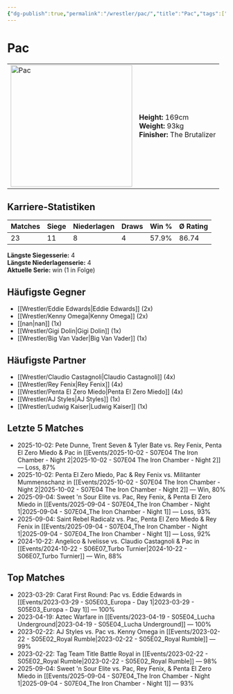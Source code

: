 ```yaml
---
{"dg-publish":true,"permalink":"/wrestler/pac/","title":"Pac","tags":["wrestler"],"noteIcon":""}
---
```



# Pac

<table>
        <tr>
        <td><img src="https://github.com/CptSpaulding1980/choke-slam-wrestling/releases/download/images/Pac.png" width="280" alt="Pac"></td>
        <td>
        <b>Height:</b> 169cm<br>
        <b>Weight:</b> 93kg<br>
        <b>Finisher:</b> The Brutalizer<br>
        </td>
        </tr>
        </table>
        

## Karriere-Statistiken

| Matches | Siege | Niederlagen | Draws | Win % | Ø Rating |
|---------|-------|-------------|-------|-------|-----------|
| 23 | 11 | 8 | 4 | 57.9% | 86.74 |

**Längste Siegesserie:** 4<br>**Längste Niederlagenserie:** 4<br>**Aktuelle Serie:** win (1 in Folge)


## Häufigste Gegner
- [[Wrestler/Eddie Edwards\|Eddie Edwards]] (2x)
- [[Wrestler/Kenny Omega\|Kenny Omega]] (2x)
- [[nan\|nan]] (1x)
- [[Wrestler/Gigi Dolin\|Gigi Dolin]] (1x)
- [[Wrestler/Big Van Vader\|Big Van Vader]] (1x)

## Häufigste Partner
- [[Wrestler/Claudio Castagnoli\|Claudio Castagnoli]] (4x)
- [[Wrestler/Rey Fenix\|Rey Fenix]] (4x)
- [[Wrestler/Penta El Zero Miedo\|Penta El Zero Miedo]] (4x)
- [[Wrestler/AJ Styles\|AJ Styles]] (1x)
- [[Wrestler/Ludwig Kaiser\|Ludwig Kaiser]] (1x)

## Letzte 5 Matches
- 2025-10-02: Pete Dunne, Trent Seven & Tyler Bate vs. Rey Fenix, Penta El Zero Miedo & Pac in [[Events/2025-10-02 - S07E04 The Iron Chamber - Night 2\|2025-10-02 - S07E04 The Iron Chamber - Night 2]] — Loss, 87%
- 2025-10-02: Penta El Zero Miedo, Pac & Rey Fenix vs. Militanter Mummenschanz in [[Events/2025-10-02 - S07E04 The Iron Chamber - Night 2\|2025-10-02 - S07E04 The Iron Chamber - Night 2]] — Win, 80%
- 2025-09-04: Sweet 'n Sour Elite vs. Pac, Rey Fenix, & Penta El Zero Miedo in [[Events/2025-09-04 - S07E04_The Iron Chamber - Night 1\|2025-09-04 - S07E04_The Iron Chamber - Night 1]] — Loss, 93%
- 2025-09-04: Saint Rebel Radicalz vs. Pac, Penta El Zero Miedo & Rey Fenix in [[Events/2025-09-04 - S07E04_The Iron Chamber - Night 1\|2025-09-04 - S07E04_The Iron Chamber - Night 1]] — Loss, 92%
- 2024-10-22: Angelico & Ivelisse vs. Claudio Castagnoli & Pac in [[Events/2024-10-22 - S06E07_Turbo Turnier\|2024-10-22 - S06E07_Turbo Turnier]] — Win, 88%

## Top Matches
- 2023-03-29: Carat First Round: Pac vs. Eddie Edwards in [[Events/2023-03-29 - S05E03_Europa - Day 1\|2023-03-29 - S05E03_Europa - Day 1]] — 100%
- 2023-04-19: Aztec Warfare in [[Events/2023-04-19 - S05E04_Lucha Underground\|2023-04-19 - S05E04_Lucha Underground]] — 100%
- 2023-02-22: AJ Styles vs. Pac vs. Kenny Omega in [[Events/2023-02-22 - S05E02_Royal Rumble\|2023-02-22 - S05E02_Royal Rumble]] — 99%
- 2023-02-22: Tag Team Title Battle Royal in [[Events/2023-02-22 - S05E02_Royal Rumble\|2023-02-22 - S05E02_Royal Rumble]] — 98%
- 2025-09-04: Sweet 'n Sour Elite vs. Pac, Rey Fenix, & Penta El Zero Miedo in [[Events/2025-09-04 - S07E04_The Iron Chamber - Night 1\|2025-09-04 - S07E04_The Iron Chamber - Night 1]] — 93%
